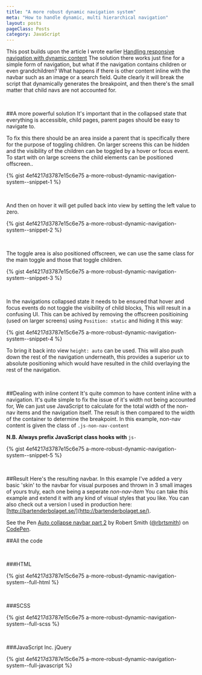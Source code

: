 ```yaml
---
title: "A more robust dynamic navigation system"
meta: "How to handle dynamic, multi hierarchical navigation"
layout: posts
pageClass: Posts
category: JavaScript
---
```


This post builds upon the article I wrote earlier
 [Handling responsive navigation with dynamic content](http://rbrtsmith.com/2014/12/handling-responsive-navigation/)
The solution there works just fine for a simple form of navigation, but what
if the navigation contains children or even grandchildren? What happens if there is
other content inline with the navbar such as an image or a search field. Quite clearly
it will break the script that dynamically generates the breakpoint, and then there's
the small matter that child navs are not accounted for.

&nbsp;

##A more powerful solution
It's important that in the collapsed state that everything is accessible,
child pages, parent pages should be easy to navigate to.

To fix this there should be an area inside a parent that is specifically there for 
the purpose of toggling children.  On larger screens this can be hidden and the visibility
of the children can be toggled by a hover or focus event.
To start with on large screens the child elements can be positioned offscreen..

{% gist 4ef4217d3787e15c6e75 a-more-robust-dynamic-navigation-system--snippet-1 %}

&nbsp;

And then on hover it will get pulled back into view by setting the left value to zero.

{% gist 4ef4217d3787e15c6e75 a-more-robust-dynamic-navigation-system--snippet-2 %}

&nbsp;

The toggle area is also positioned offscreen, we can use the same class for the main toggle and those
that toggle children.

{% gist 4ef4217d3787e15c6e75 a-more-robust-dynamic-navigation-system--snippet-3 %}

&nbsp;

In the navigations collapsed state it needs to be ensured that hover and focus events do not toggle the visibility of child blocks,
This will result in a confusing UI.  This can be achived by removing the offscreen positioining (used on larger screens) using `Position: static`
and hiding it this way:

{% gist 4ef4217d3787e15c6e75 a-more-robust-dynamic-navigation-system--snippet-4 %}
&nbsp;

To bring it back into view `height: auto` can be used. This will also push down the rest of the navigation underneath, this provides
a superior ux to absolute positioning which would have resulted in the child overlaying the rest of the navigation.

&nbsp;

##Dealing with inline content
It's quite common to have content inline with a navigation.  It's quite simple to fix the issue of it's width not being accounted for,
We can just use JavaScript to calculate for the total width of the non-nav items and the navigation itself.  The result is then compared
to the width of the container to determine the breakpoint.  In this example, non-nav content is given the class of `.js-non-nav-content`

__N.B. Always prefix JavaScript class hooks with__ `js-`

{% gist 4ef4217d3787e15c6e75 a-more-robust-dynamic-navigation-system--snippet-5 %}

&nbsp;

##Result
Here's the resulting navbar.  In this example I've added a very basic 'skin' to the navbar for visual purposes
and thrown in 3 small images of yours truly, each one being a seperate *non-nav-item* You can take this example
and extend it with any kind of visual styles that you like.  You can also check out a version I used in production
here: [http://bartenderbolaget.se/](http://bartenderbolaget.se/).

<p data-height="550" data-theme-id="10596" data-slug-hash="ZYWrxp" data-default-tab="result" data-user="rbrtsmith" class='codepen'>See the Pen <a href='http://codepen.io/rbrtsmith/pen/ZYWrxp/'>Auto collapse navbar part 2</a> by Robert Smith (<a href='http://codepen.io/rbrtsmith'>@rbrtsmith</a>) on <a href='http://codepen.io'>CodePen</a>.</p>
<script async src="//assets.codepen.io/assets/embed/ei.js"></script>


##All the code

&nbsp;

###HTML

{% gist 4ef4217d3787e15c6e75 a-more-robust-dynamic-navigation-system--full-html %}

&nbsp;

###SCSS

{% gist 4ef4217d3787e15c6e75 a-more-robust-dynamic-navigation-system--full-scss %}

&nbsp;

###JavaScript Inc. jQuery

{% gist 4ef4217d3787e15c6e75 a-more-robust-dynamic-navigation-system--full-javascript %}
